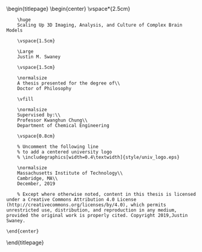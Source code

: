 \begin{titlepage}
    \begin{center}
        \vspace*{2.5cm}
        
        \huge
        Scaling Up 3D Imaging, Analysis, and Culture of Complex Brain Models
        
        \vspace{1.5cm}
        
        \Large
        Justin M. Swaney

        \vspace{1.5cm}

        \normalsize
        A thesis presented for the degree of\\
        Doctor of Philosophy
        
        \vfill
        
        \normalsize
        Supervised by:\\
        Professor Kwanghun Chung\\
        Department of Chemical Engineering

        \vspace{0.8cm}

        % Uncomment the following line
        % to add a centered university logo
        % \includegraphics[width=0.4\textwidth]{style/univ_logo.eps}
        
        \normalsize
        Massachusetts Institute of Technology\\
        Cambridge, MA\\
        December, 2019

        % Except where otherwise noted, content in this thesis is licensed under a Creative Commons Attribution 4.0 License (http://creativecommons.org/licenses/by/4.0), which permits unrestricted use, distribution, and reproduction in any medium, provided the original work is properly cited. Copyright 2019,Justin Swaney.

    \end{center}
\end{titlepage}
